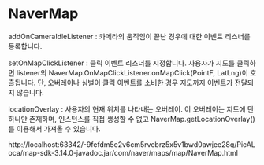 # NaverMap
addOnCameraIdleListener : 카메라의 움직임이 끝난 경우에 대한 이벤트 리스너를 등록합니다.

setOnMapClickListener : 클릭 이벤트 리스너를 지정합니다. 사용자가 지도를 클릭하면 listener의 NaverMap.OnMapClickListener.onMapClick(PointF, LatLng)이 호출됩니다. 단, 오버레이나 심벌이 클릭 이벤트를 소비한 경우 지도까지 이벤트가 전달되지 않습니다.

locationOverlay : 사용자의 현재 위치를 나타내는 오버레이. 이 오버레이는 지도에 단 하나만 존재하며, 인스턴스를 직접 생성할 수 없고 NaverMap.getLocationOverlay()를 이용해서 가져올 수 있습니다.

http://localhost:63342/-9fefdm5e2v6cm5rvebrz5x5v1bwd0awjee28q/PicALoca/map-sdk-3.14.0-javadoc.jar/com/naver/maps/map/NaverMap.html